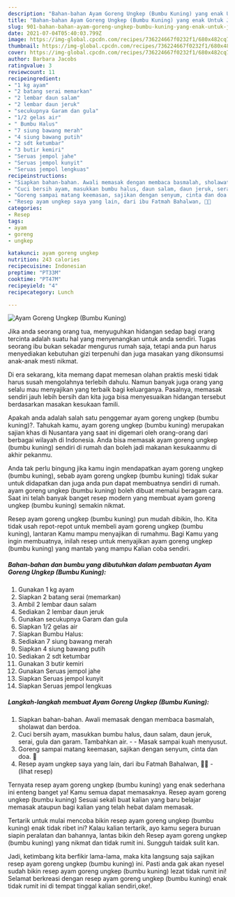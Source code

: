 ```yaml
---
description: "Bahan-bahan Ayam Goreng Ungkep (Bumbu Kuning) yang enak Untuk Jualan"
title: "Bahan-bahan Ayam Goreng Ungkep (Bumbu Kuning) yang enak Untuk Jualan"
slug: 901-bahan-bahan-ayam-goreng-ungkep-bumbu-kuning-yang-enak-untuk-jualan
date: 2021-07-04T05:40:03.799Z
image: https://img-global.cpcdn.com/recipes/736224667f0232f1/680x482cq70/ayam-goreng-ungkep-bumbu-kuning-foto-resep-utama.jpg
thumbnail: https://img-global.cpcdn.com/recipes/736224667f0232f1/680x482cq70/ayam-goreng-ungkep-bumbu-kuning-foto-resep-utama.jpg
cover: https://img-global.cpcdn.com/recipes/736224667f0232f1/680x482cq70/ayam-goreng-ungkep-bumbu-kuning-foto-resep-utama.jpg
author: Barbara Jacobs
ratingvalue: 3
reviewcount: 11
recipeingredient:
- "1 kg ayam"
- "2 batang serai memarkan"
- "2 lembar daun salam"
- "2 lembar daun jeruk"
- "secukupnya Garam dan gula"
- "1/2 gelas air"
- " Bumbu Halus"
- "7 siung bawang merah"
- "4 siung bawang putih"
- "2 sdt ketumbar"
- "3 butir kemiri"
- "Seruas jempol jahe"
- "Seruas jempol kunyit"
- "Seruas jempol lengkuas"
recipeinstructions:
- "Siapkan bahan-bahan. Awali memasak dengan membaca basmalah, sholawat dan berdoa."
- "Cuci bersih ayam, masukkan bumbu halus, daun salam, daun jeruk, serai, gula dan garam. Tambahkan air.   Masak sampai kuah menyusut."
- "Goreng sampai matang keemasan, sajikan dengan senyum, cinta dan doa. 🖤"
- "Resep ayam ungkep saya yang lain, dari ibu Fatmah Bahalwan, 🖤🥰           (lihat resep)"
categories:
- Resep
tags:
- ayam
- goreng
- ungkep

katakunci: ayam goreng ungkep 
nutrition: 243 calories
recipecuisine: Indonesian
preptime: "PT33M"
cooktime: "PT47M"
recipeyield: "4"
recipecategory: Lunch

---
```



![Ayam Goreng Ungkep (Bumbu Kuning)](https://img-global.cpcdn.com/recipes/736224667f0232f1/680x482cq70/ayam-goreng-ungkep-bumbu-kuning-foto-resep-utama.jpg)

Jika anda seorang orang tua, menyuguhkan hidangan sedap bagi orang tercinta adalah suatu hal yang menyenangkan untuk anda sendiri. Tugas seorang ibu bukan sekadar mengurus rumah saja, tetapi anda pun harus menyediakan kebutuhan gizi terpenuhi dan juga masakan yang dikonsumsi anak-anak mesti nikmat.

Di era  sekarang, kita memang dapat memesan olahan praktis meski tidak harus susah mengolahnya terlebih dahulu. Namun banyak juga orang yang selalu mau menyajikan yang terbaik bagi keluarganya. Pasalnya, memasak sendiri jauh lebih bersih dan kita juga bisa menyesuaikan hidangan tersebut berdasarkan masakan kesukaan famili. 



Apakah anda adalah salah satu penggemar ayam goreng ungkep (bumbu kuning)?. Tahukah kamu, ayam goreng ungkep (bumbu kuning) merupakan sajian khas di Nusantara yang saat ini digemari oleh orang-orang dari berbagai wilayah di Indonesia. Anda bisa memasak ayam goreng ungkep (bumbu kuning) sendiri di rumah dan boleh jadi makanan kesukaanmu di akhir pekanmu.

Anda tak perlu bingung jika kamu ingin mendapatkan ayam goreng ungkep (bumbu kuning), sebab ayam goreng ungkep (bumbu kuning) tidak sukar untuk didapatkan dan juga anda pun dapat membuatnya sendiri di rumah. ayam goreng ungkep (bumbu kuning) boleh dibuat memalui beragam cara. Saat ini telah banyak banget resep modern yang membuat ayam goreng ungkep (bumbu kuning) semakin nikmat.

Resep ayam goreng ungkep (bumbu kuning) pun mudah dibikin, lho. Kita tidak usah repot-repot untuk membeli ayam goreng ungkep (bumbu kuning), lantaran Kamu mampu menyajikan di rumahmu. Bagi Kamu yang ingin membuatnya, inilah resep untuk menyajikan ayam goreng ungkep (bumbu kuning) yang mantab yang mampu Kalian coba sendiri.

<!--inarticleads1-->

##### Bahan-bahan dan bumbu yang dibutuhkan dalam pembuatan Ayam Goreng Ungkep (Bumbu Kuning):

1. Gunakan 1 kg ayam
1. Siapkan 2 batang serai (memarkan)
1. Ambil 2 lembar daun salam
1. Sediakan 2 lembar daun jeruk
1. Gunakan secukupnya Garam dan gula
1. Siapkan 1/2 gelas air
1. Siapkan  Bumbu Halus:
1. Sediakan 7 siung bawang merah
1. Siapkan 4 siung bawang putih
1. Sediakan 2 sdt ketumbar
1. Gunakan 3 butir kemiri
1. Gunakan Seruas jempol jahe
1. Siapkan Seruas jempol kunyit
1. Siapkan Seruas jempol lengkuas




<!--inarticleads2-->

##### Langkah-langkah membuat Ayam Goreng Ungkep (Bumbu Kuning):

1. Siapkan bahan-bahan. Awali memasak dengan membaca basmalah, sholawat dan berdoa.
1. Cuci bersih ayam, masukkan bumbu halus, daun salam, daun jeruk, serai, gula dan garam. Tambahkan air.  -  - Masak sampai kuah menyusut.
1. Goreng sampai matang keemasan, sajikan dengan senyum, cinta dan doa. 🖤
1. Resep ayam ungkep saya yang lain, dari ibu Fatmah Bahalwan, 🖤🥰 -           (lihat resep)




Ternyata resep ayam goreng ungkep (bumbu kuning) yang enak sederhana ini enteng banget ya! Kamu semua dapat memasaknya. Resep ayam goreng ungkep (bumbu kuning) Sesuai sekali buat kalian yang baru belajar memasak ataupun bagi kalian yang telah hebat dalam memasak.

Tertarik untuk mulai mencoba bikin resep ayam goreng ungkep (bumbu kuning) enak tidak ribet ini? Kalau kalian tertarik, ayo kamu segera buruan siapin peralatan dan bahannya, lantas bikin deh Resep ayam goreng ungkep (bumbu kuning) yang nikmat dan tidak rumit ini. Sungguh taidak sulit kan. 

Jadi, ketimbang kita berfikir lama-lama, maka kita langsung saja sajikan resep ayam goreng ungkep (bumbu kuning) ini. Pasti anda gak akan nyesel sudah bikin resep ayam goreng ungkep (bumbu kuning) lezat tidak rumit ini! Selamat berkreasi dengan resep ayam goreng ungkep (bumbu kuning) enak tidak rumit ini di tempat tinggal kalian sendiri,oke!.

